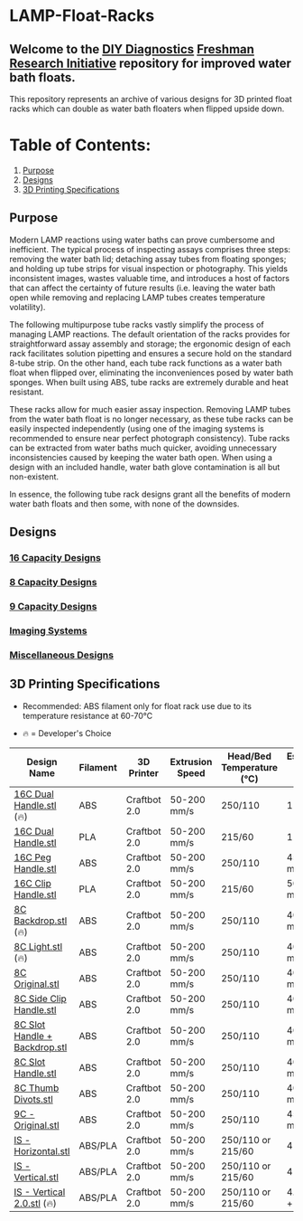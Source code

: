 # LAMP-Float-Racks

## Welcome to the  [DIY Diagnostics](https://diystream.cns.utexas.edu/ "DIY Diagnostics")  [Freshman Research Initiative](https://cns.utexas.edu/fri "Freshman Research Initiative") repository for improved water bath floats.

This repository represents an archive of various designs for 3D printed float racks which can double as water bath floaters when flipped upside down.

# Table of Contents:
1. [Purpose](#Purpose)
2. [Designs](#Designs)
3. [3D Printing Specifications](#3D-Printing-Specifications)

## Purpose
Modern LAMP reactions using water baths can prove cumbersome and inefficient. The typical process of inspecting assays comprises three steps: removing the water bath lid; detaching assay tubes from floating sponges; and holding up tube strips for visual inspection or photography. This yields inconsistent images, wastes valuable time, and introduces a host of factors that can affect the certainty of future results (i.e. leaving the water bath open while removing and replacing LAMP tubes creates temperature volatility).

The following multipurpose tube racks vastly simplify the process of managing LAMP reactions. The default orientation of the racks provides for straightforward assay assembly and storage; the ergonomic design of each rack facilitates solution pipetting and ensures a secure hold on the standard 8-tube strip. On the other hand, each tube rack functions as a water bath float when flipped over, eliminating the inconveniences posed by water bath sponges. When built using ABS, tube racks are extremely durable and heat resistant.

These racks allow for much easier assay inspection. Removing LAMP tubes from the water bath float is no longer necessary, as these tube racks can be easily inspected independently (using one of the imaging systems is recommended to ensure near perfect photograph consistency). Tube racks can be extracted from water baths much quicker, avoiding unnecessary inconsistencies caused by keeping the water bath open. When using a design with an included handle, water bath glove contamination is all but non-existent.

In essence, the following tube rack designs grant all the benefits of modern water bath floats and then some, with none of the downsides.

## Designs
### [16 Capacity Designs](https://github.com/diydiagnostics/LAMP-Float-Racks/tree/master/16%20Capacity%20Designs)


### [8 Capacity Designs](https://github.com/diydiagnostics/LAMP-Float-Racks/tree/master/8%20Capacity%20Designs)


### [9 Capacity Designs](https://github.com/diydiagnostics/LAMP-Float-Racks/tree/master/9%20Capacity%20Designs)


### [Imaging Systems](https://github.com/diydiagnostics/LAMP-Float-Racks/tree/master/Imaging%20System%20Designs)


### [Miscellaneous Designs](https://github.com/diydiagnostics/LAMP-Float-Racks/tree/master/Miscellaneous%20Designs)


## 3D Printing Specifications

- Recommended: ABS filament only for float rack use due to its temperature resistance at 60-70℃

- 🔥 = Developer's Choice

Design Name | Filament  | 3D Printer  | Extrusion Speed | Head/Bed Temperature (℃)  | Estimated Print Time
----- | ------  | --------- | --------- | ---------|  --------
[16C Dual Handle.stl] (🔥)  | ABS | Craftbot 2.0  | 50-200 mm/s | 250/110 | 1 hour
[16C Dual Handle.stl] | PLA | Craftbot 2.0  | 50-200 mm/s | 215/60  | 1 hour
[16C Peg Handle.stl] | ABS | Craftbot 2.0  |  50-200 mm/s | 250/110 | 45 minutes
[16C Clip Handle.stl] | PLA | Craftbot 2.0  | 50-200 mm/s | 215/60 | 50 minutes
[8C Backdrop.stl] (🔥)  | ABS | Craftbot 2.0  | 50-200 mm/s | 250/110 | 40 minutes
[8C Light.stl] (🔥)  | ABS | Craftbot 2.0  |  50-200 mm/s | 250/110 | 40 minutes
[8C Original.stl] | ABS | Craftbot 2.0  | 50-200 mm/s | 250/110 | 40 minutes
[8C Side Clip Handle.stl] | ABS | Craftbot 2.0  | 50-200 mm/s | 250/110 | 40 minutes
[8C Slot Handle + Backdrop.stl] | ABS | Craftbot 2.0  | 50-200 mm/s | 250/110 | 40 minutes
[8C Slot Handle.stl]  | ABS | Craftbot 2.0  | 50-200 mm/s | 250/110 | 40 minutes
[8C Thumb Divots.stl] | ABS | Craftbot 2.0  | 50-200 mm/s | 250/110 | 40 minutes
[9C - Original.stl] | ABS | Craftbot 2.0  | 50-200 mm/s | 250/110 | 45 minutes
[IS - Horizontal.stl]  | ABS/PLA | Craftbot 2.0  |  50-200 mm/s | 250/110 or 215/60 | 4 hours +
[IS - Vertical.stl]  | ABS/PLA | Craftbot 2.0  |  50-200 mm/s | 250/110 or 215/60 | 4 hours +
[IS - Vertical 2.0.stl] (🔥)  | ABS/PLA | Craftbot 2.0  |  50-200 mm/s | 250/110 or 215/60 | 4.5 hours +


[16C Dual Handle.stl]: https://github.com/diydiagnostics/LAMP-Float-Racks/blob/master/16%20Capacity%20Designs/16C%20-%20Dual%20Handle.stl
[16C Dual Handle.stl]: https://github.com/diydiagnostics/LAMP-Float-Racks/blob/master/16%20Capacity%20Designs/16C%20-%20Dual%20Handle.stl
[16C Peg Handle.stl]: https://github.com/diydiagnostics/LAMP-Float-Racks/blob/master/16%20Capacity%20Designs/16C%20-%20Peg%20Handle.stl
[16C Clip Handle.stl]: https://github.com/diydiagnostics/LAMP-Float-Racks/blob/master/16%20Capacity%20Designs/16C%20-%20Clip%20Handle.stl
[8C Backdrop.stl]: https://github.com/diydiagnostics/LAMP-Float-Racks/blob/master/8%20Capacity%20Designs/8C%20-%20Backdrop.stl
[8C Light.stl]: https://github.com/diydiagnostics/LAMP-Float-Racks/blob/master/8%20Capacity%20Designs/8C%20-%20Light.stl
[8C Original.stl]: https://github.com/diydiagnostics/LAMP-Float-Racks/blob/master/8%20Capacity%20Designs/8C%20-%20Original.stl
[8C Side Clip Handle.stl]: https://github.com/diydiagnostics/LAMP-Float-Racks/blob/master/8%20Capacity%20Designs/8C%20-%20Side%20Clip%20Handle.stl
[8C Slot Handle + Backdrop.stl]: https://github.com/diydiagnostics/LAMP-Float-Racks/blob/master/8%20Capacity%20Designs/8C%20-%20Slot%20Handle%20%2B%20Backdrop.stl
[8C Slot Handle.stl]: https://github.com/diydiagnostics/LAMP-Float-Racks/blob/master/8%20Capacity%20Designs/8C%20-%20Slot%20Handle.stl
[8C Thumb Divots.stl]: https://github.com/diydiagnostics/LAMP-Float-Racks/blob/master/8%20Capacity%20Designs/8C%20-%20Thumb%20Divots.stl
[9C - Original.stl]: https://github.com/diydiagnostics/LAMP-Float-Racks/blob/master/9%20Capacity%20Designs/9C%20-%20Original.stl
[IS - Horizontal.stl]: https://github.com/diydiagnostics/LAMP-Float-Racks/blob/master/Imaging%20System%20Designs/IS%20-%20Horizontal.stl
[IS - Vertical.stl]: https://github.com/diydiagnostics/LAMP-Float-Racks/blob/master/Imaging%20System%20Designs/IS%20-%20Vertical.stl
[IS - Vertical 2.0.stl]: https://github.com/diydiagnostics/LAMP-Float-Racks/blob/master/Imaging%20System%20Designs/IS%20-%20Vertical%202.0.stl
